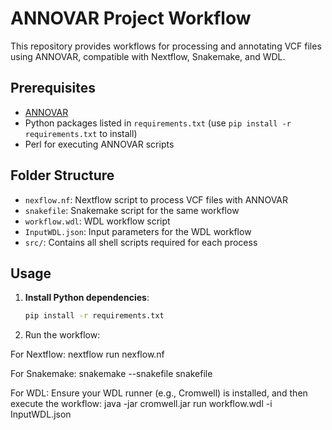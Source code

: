 # ANNOVAR Project Workflow

This repository provides workflows for processing and annotating VCF files using ANNOVAR, compatible with Nextflow, Snakemake, and WDL.

## Prerequisites
- [ANNOVAR](https://annovar.openbioinformatics.org/en/latest/)
- Python packages listed in `requirements.txt` (use `pip install -r requirements.txt` to install)
- Perl for executing ANNOVAR scripts

## Folder Structure
- `nexflow.nf`: Nextflow script to process VCF files with ANNOVAR
- `snakefile`: Snakemake script for the same workflow
- `workflow.wdl`: WDL workflow script
- `InputWDL.json`: Input parameters for the WDL workflow
- `src/`: Contains all shell scripts required for each process

## Usage

1. **Install Python dependencies**:
   ```bash
   pip install -r requirements.txt

2. Run the workflow:

  For Nextflow:
    nextflow run nexflow.nf
    
  For Snakemake:
    snakemake --snakefile snakefile
    
  For WDL: Ensure your WDL runner (e.g., Cromwell) is installed, and then execute the workflow:
    java -jar cromwell.jar run workflow.wdl -i InputWDL.json
